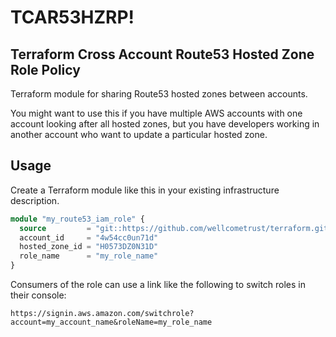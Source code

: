 # TCAR53HZRP!
## Terraform Cross Account Route53 Hosted Zone Role Policy

Terraform module for sharing Route53 hosted zones between accounts.

You might want to use this if you have multiple AWS accounts with one account looking after all hosted zones, but you have developers working in another account who want to update a particular hosted zone.

## Usage

Create a Terraform module like this in your existing infrastructure description.

```tf
module "my_route53_iam_role" {
  source         = "git::https://github.com/wellcometrust/terraform.git//terraform/route53_cross_account_hosted_zone?ref=v1.0.4"
  account_id     = "4w54cc0un71d"
  hosted_zone_id = "H0573DZ0N31D"
  role_name      = "my_role_name"
}
```

Consumers of the role can use a link like the following to switch roles in their console:

`
https://signin.aws.amazon.com/switchrole?account=my_account_name&roleName=my_role_name
`

